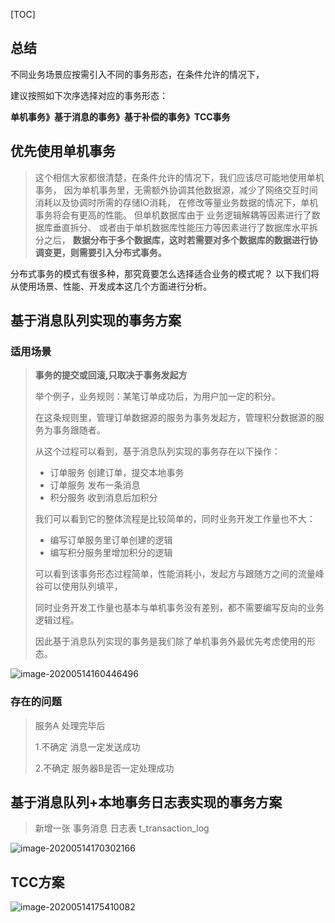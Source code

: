 [TOC]



## 总结

不同业务场景应按需引入不同的事务形态，在条件允许的情况下，

建议按照如下次序选择对应的事务形态：

**单机事务》基于消息的事务》基于补偿的事务》TCC事务**





## 优先使用单机事务

> 这个相信大家都很清楚，在条件允许的情况下，我们应该尽可能地使用单机事务，
因为单机事务里，无需额外协调其他数据源，减少了网络交互时间消耗以及协调时所需的存储IO消耗，
在修改等量业务数据的情况下，单机事务将会有更高的性能。
但单机数据库由于 业务逻辑解耦等因素进行了数据库垂直拆分、
或者由于单机数据库性能压力等因素进行了数据库水平拆分之后，
**数据分布于多个数据库，这时若需要对多个数据库的数据进行协调变更，则需要引入分布式事务。**

分布式事务的模式有很多种，那究竟要怎么选择适合业务的模式呢？
以下我们将从使用场景、性能、开发成本这几个方面进行分析。



> 
>
> 

## 基于消息队列实现的事务方案

### 适用场景

> **事务的提交或回滚,只取决于事务发起方**
>
> 举个例子，业务规则：某笔订单成功后，为用户加一定的积分。
>
> 在这条规则里，管理订单数据源的服务为事务发起方，管理积分数据源的服务为事务跟随者。
>
> 从这个过程可以看到，基于消息队列实现的事务存在以下操作：
>
> - 订单服务  创建订单，提交本地事务
> - 订单服务  发布一条消息
> - 积分服务  收到消息后加积分
>
> 我们可以看到它的整体流程是比较简单的，同时业务开发工作量也不大：
>
> - 编写订单服务里订单创建的逻辑
> - 编写积分服务里增加积分的逻辑
>
> 可以看到该事务形态过程简单，性能消耗小，发起方与跟随方之间的流量峰谷可以使用队列填平，
>
> 同时业务开发工作量也基本与单机事务没有差别，都不需要编写反向的业务逻辑过程。
>
> 因此基于消息队列实现的事务是我们除了单机事务外最优先考虑使用的形态。

![image-20200514160446496](http://qa3sq0khl.bkt.clouddn.com/image-20200514160446496.png)

### 存在的问题

>服务A 处理完毕后
>
>1.不确定  消息一定发送成功
>
>2.不确定  服务器B是否一定处理成功

## 基于消息队列+本地事务日志表实现的事务方案 

> 新增一张 事务消息 日志表 t_transaction_log

![image-20200514170302166](http://qa3sq0khl.bkt.clouddn.com/image-20200514170302166.png)

## TCC方案

![image-20200514175410082](http://qa3sq0khl.bkt.clouddn.com/image-20200514175410082.png)